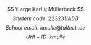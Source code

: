 $$
\Large Karl \: Müllerbeck
$$
$$
Student \: code: \: 223231IADB
$$
$$
School \: email: \: kmulle@taltech.ee
$$
$$
UNI-ID: \: kmulle
$$

